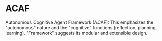 # ACAF
Autonomous Cognitive Agent Framework (ACAF): This emphasizes the "autonomous" nature and the "cognitive" functions (reflection, planning, learning). "Framework" suggests its modular and extensible design.
